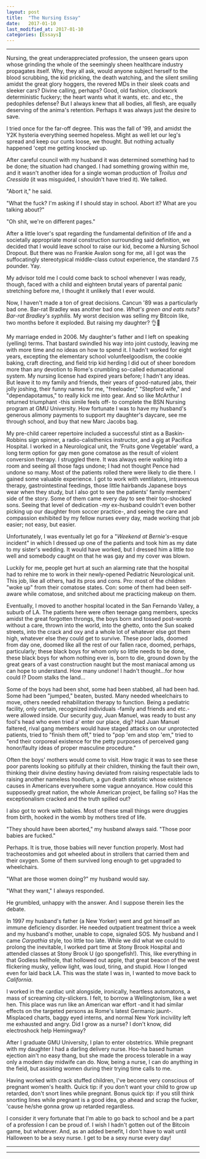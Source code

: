 ```yaml
---
layout: post
title:  "The Nursing Essay"
date:   2017-01-10
last_modified_at: 2017-01-10
categories: [Essays]
---
```

---

Nursing, the great underappreciated profession, the unseen gears upon whose grinding the whole of the seemingly sheen healthcare industry propagates itself. Why, they all ask, would anyone subject herself to the blood scrubbing, the kid pricking, the death watching, and the silent smiling amidst the great glory hoggers, the revered MDs in their sleek coats and sleeker cars? Divine calling, perhaps? Good, old fashion, clockwork deterministic fuckery; the heart wants what it wants, etc. and etc., the pedophiles defense? But I always knew that all bodies, all flesh, are equally deserving of the anima&#39;s retention. Perhaps it was always just the desire to save.

I tried once for the far-off degree. This was the fall of &#39;99, and amidst the Y2K hysteria everything seemed hopeless. Might as well let our leg&#39;s spread and keep our cunts loose, we thought. But nothing actually happened &#39;cept me getting knocked up.

After careful council with my husband it was determined something had to be done; the situation had changed. I had something growing within me, and it wasn&#39;t another idea for a single woman production of _Troilus and Cressida_ (it was misguided, I shouldn&#39;t have tried it). We talked.

&quot;Abort it,&quot; he said.

&quot;What the fuck? I&#39;m asking if I should stay in school. Abort it? What are you talking about?&quot;

&quot;Oh shit, we&#39;re on different pages.&quot;

After a little lover&#39;s spat regarding the fundamental definition of life and a societally appropriate moral construction surrounding said definition, we decided that I would leave school to raise our kid, become a Nursing School Dropout. But there was no Frankie Avalon song for me, all I got was the suffocatingly stereotypical middle-class cutout experience, the standard 7.5 pounder. Yay.

My advisor told me I could come back to school whenever I was ready, though, faced with a child and eighteen brutal years of parental panic stretching before me, I thought it unlikely that I ever would.

Now, I haven&#39;t made a ton of great decisions. Cancun &#39;89 was a particularly bad one. Bar-rat Bradley was another bad one. _What&#39;s green and eats nuts? Bar-rat Bradley&#39;s syphilis._ My worst decision was selling my Bitcoin like, two months before it exploded. But raising my daughter? 👌💯

My marriage ended in 2006. My daughter&#39;s father and I left on speaking (yelling) terms. That bastard swindled his way into joint custody, leaving me with more time and no ideas on how to spend it. I hadn&#39;t worked for eight years, excepting the elementary school volunfeelgoodism, the cookie baking, craft directing, and field trip kid herding I did out of sheer boredom more than any devotion to Rome&#39;s crumbling so-called edumacational system. My nursing license had expired years before; I hadn&#39;t any ideas. But leave it to my family and friends, their years of good-natured jabs, their jolly joshing, their funny names for me, &quot;freeloader,&quot; &quot;Stepford wife,&quot; and &quot;dependapotamus,&quot; to really kick me into gear. And so like McArthur I returned triumphant -this simile feels off- to complete the BSN Nursing program at GMU University. How fortunate I was to have my husband&#39;s generous alimony payments to support my daughter&#39;s daycare, see me through school, and buy that new Marc Jacobs bag.

My pre-child career repertoire included a successful stint as a Baskin-Robbins sign spinner, a radio-calisthenics instructor, and a gig at Pacifica Hospital. I worked in a Neurological unit, the &#39;Fruits gone Vegetable&#39; ward, a long term option for gay men gone comatose as the result of violent conversion therapy. I struggled there. It was always eerie walking into a room and seeing all those fags undone; I had not thought Pence had undone so many. Most of the patients rolled there were likely to die there. I gained some valuable experience. I got to work with ventilators, intravenous therapy, gastrointestinal feedings, those little hairbands Japanese boys wear when they study, but I also got to see the patients&#39; family members&#39; side of the story. Some of them came every day to see their too-shocked sons. Seeing that level of dedication -_my_ ex-husband couldn&#39;t even bother picking up our daughter from soccer practice-, and seeing the care and compassion exhibited by my fellow nurses every day, made working that job easier; not easy, but easier.

Unfortunately, I was eventually let go for a &quot;_Weekend at Bernie&#39;s_-esque incident&quot; in which I dressed up one of the patients and took him as my date to my sister&#39;s wedding. It would have worked, but I dressed him a little _too_ well and somebody caught on that he was gay and my cover was blown.

Luckily for me, people get hurt at such an alarming rate that the hospital had to rehire me to work in their newly-opened Pediatric Neurological unit. This job, like all others, had its pros and cons. Pro: most of the children &quot;woke up&quot; from their comatose states. Con: some of them had been self-aware while comatose, and snitched about me practicing makeup on them.

Eventually, I moved to another hospital located in the San Fernando Valley, a suburb of LA. The patients here were often teenage gang members, specks amidst the great forgotten throngs, the boys born and tossed post-womb without a care, thrown into the world, into the ghetto, onto the Sun soaked streets, into the crack and oxy and a whole lot of whatever else got them high, whatever else they could get to survive. These poor lads, doomed from day one, doomed like all the rest of our fallen race, doomed, perhaps, particularly; these black boys for whom only so little needs to be done, these black boys for whom nothing ever is, born to die, ground down by the great gears of a vast construction naught but the most maniacal among us can hope to understand. How many undone! I hadn&#39;t thought…for how could I? Doom stalks the land…

Some of the boys had been shot, some had been stabbed, all had been had. Some had been &quot;jumped,&quot; beaten, busted. Many needed wheelchairs to move, others needed rehabilitation therapy to function. Being a pediatric facility, only certain, recognized individuals -family and friends and etc.- were allowed inside. Our security guy, Juan Manuel, was ready to bust any fool&#39;s head who even tried a&#39; enter our place, dig? Had Juan Manuel faltered, rival gang members would have staged attacks on our unprotected patients, tried to &quot;finish them off,&quot; tried to &quot;pop &#39;em and stop &#39;em,&quot; tried to &quot;end their corporeal existence for the petty purposes of perceived gang honor/faulty ideas of proper masculine procedure.&quot;

Often the boys&#39; mothers would come to visit. How tragic it was to see these poor parents looking so pitifully at their children, thinking the fault their own, thinking their divine destiny having deviated from raising respectable lads to raising another nameless hoodlum, a gun death statistic whose existence causes in Americans everywhere some vague annoyance. How could this supposedly great nation, the whole American project, be failing so? Has the exceptionalism cracked and the truth spilled out?

I also got to work with babies. Most of these small things were druggies from birth, hooked in the womb by mothers tired of life.

&quot;They should have been aborted,&quot; my husband always said. &quot;Those poor babies are fucked.&quot;

Perhaps. It is true, those babies will never function properly. Most had tracheostomies and got wheeled about in strollers that carried them and their oxygen. Some of them survived long enough to get upgraded to wheelchairs.

&quot;What are those women doing?&quot; my husband would say.

&quot;What they want,&quot; I always responded.

He grumbled, unhappy with the answer. And I suppose therein lies the debate.

In 1997 my husband&#39;s father (a New Yorker) went and got himself an immune deficiency disorder. He needed outpatient treatment thrice a week and my husband&#39;s mother, unable to cope, signaled SOS. My husband and I came _Carpathia_ style, too little too late. While we did what we could to prolong the inevitable, I worked part time at Stony Brook Hospital and attended classes at Stony Brook U (go spongefish!). This, like everything in that Godless hellhole, that hollowed out apple, that great beacon of the west flickering musky, yellow light, was loud, tiring, and stupid. How I longed even for laid back LA. This was the state I was in, I wanted to move back to _California_.

I worked in the cardiac unit alongside, ironically, heartless automatons, a mass of screaming city-slickers. I felt, to borrow a Wellingtonism, like a wet hen. This place was run like an American war effort -and it had similar effects on the targeted persons as Rome&#39;s latest Germanic jaunt-. Misplaced charts, baggy eyed interns, and normal New York incivility left me exhausted and angry. Did I grow as a nurse? I don&#39;t know, did electroshock help Hemingway?

After I graduate GMU University, I plan to enter obstetrics. While pregnant with my daughter I had a darling delivery nurse. Hoo-ha based human ejection ain&#39;t no easy thang, but she made the process tolerable in a way only a modern day midwife can do. Now, being a nurse, I can do anything in the field, but assisting women during their trying time calls to me.

Having worked with crack stuffed children, I&#39;ve become very conscious of pregnant women&#39;s health. Quick tip: if you don&#39;t want your child to grow up retarded, don&#39;t snort lines while pregnant. Bonus quick tip: if you still think snorting lines while pregnant is a good idea, go ahead and scrap the fucker, &#39;cause he/she gonna grow up retarded regardless.

I consider it very fortunate that I&#39;m able to go back to school and be a part of a profession I can be proud of. I wish I hadn&#39;t gotten out of the Bitcoin game, but whatever. And, as an added benefit, I don&#39;t have to wait until Halloween to be a sexy nurse. I get to be a sexy nurse every day!

---
---